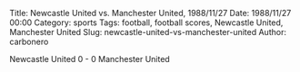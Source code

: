 Title: Newcastle United vs. Manchester United, 1988/11/27
Date: 1988/11/27 00:00
Category: sports
Tags: football, football scores, Newcastle United, Manchester United
Slug: newcastle-united-vs-manchester-united
Author: carbonero


Newcastle United 0 - 0 Manchester United
